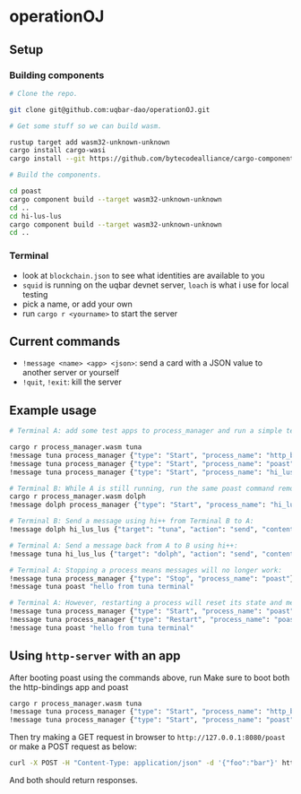 # operationOJ

## Setup

### Building components

```bash
# Clone the repo.

git clone git@github.com:uqbar-dao/operationOJ.git

# Get some stuff so we can build wasm.

rustup target add wasm32-unknown-unknown
cargo install cargo-wasi
cargo install --git https://github.com/bytecodealliance/cargo-component --locked

# Build the components.

cd poast
cargo component build --target wasm32-unknown-unknown
cd ..
cd hi-lus-lus
cargo component build --target wasm32-unknown-unknown
cd ..
```

### Terminal

- look at `blockchain.json` to see what identities are available to you
- `squid` is running on the uqbar devnet server, `loach` is what i use for local testing
- pick a name, or add your own
- run `cargo r <yourname>` to start the server

## Current commands

- `!message <name> <app> <json>`: send a card with a JSON value to another server or yourself
- `!quit`, `!exit`: kill the server

## Example usage
```bash
# Terminal A: add some test apps to process_manager and run a simple test

cargo r process_manager.wasm tuna
!message tuna process_manager {"type": "Start", "process_name": "http_bindings", "wasm_bytes_uri": "fs://http_bindings.wasm"}
!message tuna process_manager {"type": "Start", "process_name": "poast", "wasm_bytes_uri": "fs://poast.wasm"}
!message tuna process_manager {"type": "Start", "process_name": "hi_lus_lus", "wasm_bytes_uri": "fs://hi_lus_lus.wasm"}

# Terminal B: While A is still running, run the same poast command remotely, then add hi++ to process_manager
cargo r process_manager.wasm dolph
!message dolph process_manager {"type": "Start", "process_name": "hi_lus_lus", "wasm_bytes_uri": "fs://hi_lus_lus.wasm"}

# Terminal B: Send a message using hi++ from Terminal B to A:
!message dolph hi_lus_lus {"target": "tuna", "action": "send", "contents": "hello from dolph"}

# Terminal A: Send a message back from A to B using hi++:
!message tuna hi_lus_lus {"target": "dolph", "action": "send", "contents": "hello from tuna"}

# Terminal A: Stopping a process means messages will no longer work:
!message tuna process_manager {"type": "Stop", "process_name": "poast"}
!message tuna poast "hello from tuna terminal"

# Terminal A: However, restarting a process will reset its state and messages will work since the process is running again:
!message tuna process_manager {"type": "Start", "process_name": "poast", "wasm_bytes_uri": "fs://poast.wasm"}
!message tuna process_manager {"type": "Restart", "process_name": "poast"}
!message tuna poast "hello from tuna terminal"
```

## Using `http-server` with an app
After booting poast using the commands above, run
Make sure to boot both the http-bindings app and poast
```bash
cargo r process_manager.wasm tuna
!message tuna process_manager {"type": "Start", "process_name": "http_bindings", "wasm_bytes_uri": "fs://http_bindings.wasm"}
!message tuna process_manager {"type": "Start", "process_name": "poast", "wasm_bytes_uri": "fs://poast.wasm"}
```
Then try making a GET request in browser to `http://127.0.0.1:8080/poast` or make a POST request as below:
```bash
curl -X POST -H "Content-Type: application/json" -d '{"foo":"bar"}' http://127.0.0.1:8080/poast
```
And both should return responses.